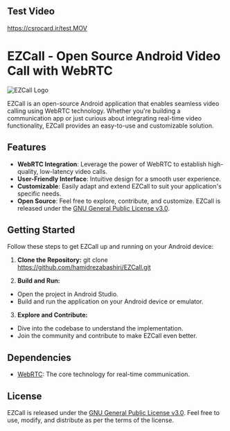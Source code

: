 ## Test Video
https://csrocard.ir/test.MOV

# EZCall - Open Source Android Video Call with WebRTC
![EZCall Logo](link_to_logo.png)

EZCall is an open-source Android application that enables seamless video calling using WebRTC technology. Whether you're building a communication app or just curious about integrating real-time video functionality, EZCall provides an easy-to-use and customizable solution.

## Features

- **WebRTC Integration**: Leverage the power of WebRTC to establish high-quality, low-latency video calls.
- **User-Friendly Interface**: Intuitive design for a smooth user experience.
- **Customizable**: Easily adapt and extend EZCall to suit your application's specific needs.
- **Open Source**: Feel free to explore, contribute, and customize. EZCall is released under the [GNU General Public License v3.0](link_to_license).

## Getting Started

Follow these steps to get EZCall up and running on your Android device:

1. **Clone the Repository:**
git clone https://github.com/hamidrezabashiri/EZCall.git

2. **Build and Run:**
- Open the project in Android Studio.
- Build and run the application on your Android device or emulator.

3. **Explore and Contribute:**
- Dive into the codebase to understand the implementation.
- Join the community and contribute to make EZCall even better.

## Dependencies

- [WebRTC](link_to_webrtc): The core technology for real-time communication.


## License

EZCall is released under the [GNU General Public License v3.0](link_to_license). Feel free to use, modify, and distribute as per the terms of the license.
